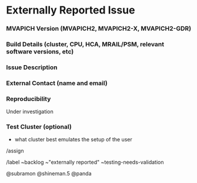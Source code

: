 # Externally Reported Issue

### MVAPICH Version (MVAPICH2, MVAPICH2-X, MVAPICH2-GDR)

### Build Details (cluster, CPU, HCA, MRAIL/PSM, relevant software versions, etc)

### Issue Description

### External Contact (name and email)

### Reproducibility
Under investigation

### Test Cluster (optional)
* what cluster best emulates the setup of the user

/assign

/label ~backlog ~"externally reported" ~testing-needs-validation

@subramon @shineman.5 @panda
